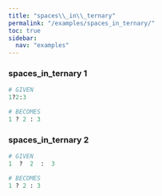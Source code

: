 ```yaml
---
title: "spaces\\_in\\_ternary"
permalink: "/examples/spaces_in_ternary/"
toc: true
sidebar:
  nav: "examples"
---
```


### spaces\_in\_ternary 1
```ruby
# GIVEN
1?2:3
```
```ruby
# BECOMES
1 ? 2 : 3
```
### spaces\_in\_ternary 2
```ruby
# GIVEN
1  ?  2  :  3
```
```ruby
# BECOMES
1 ? 2 : 3
```
